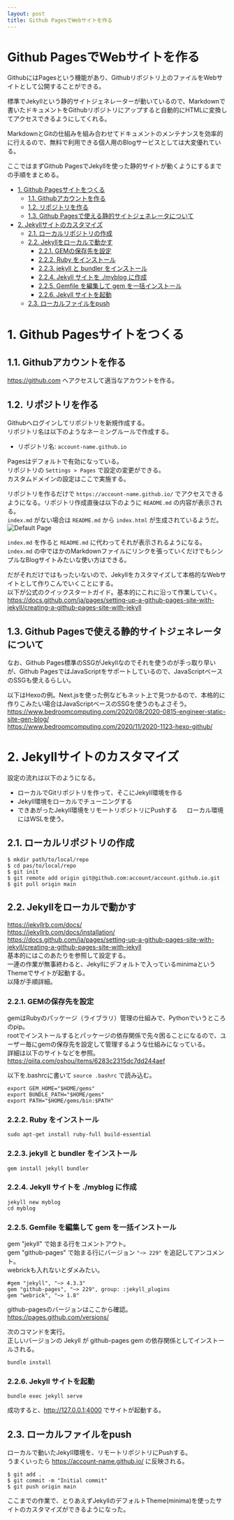 ```yaml
---
layout: post
title: Github PagesでWebサイトを作る
---
```


<!-- omit in toc -->
# Github PagesでWebサイトを作る
GithubにはPagesという機能があり、Githubリポジトリ上のファイルをWebサイトとして公開することができる。<br>

標準でJekyllという静的サイトジェネレーターが動いているので、Markdownで書いたドキュメントをGithubリポジトリにアップすると自動的にHTMLに変換してアクセスできるようにしてくれる。<br>

MarkdownとGitの仕組みを組み合わせてドキュメントのメンテナンスを効率的に行えるので、無料で利用できる個人用のBlogサービスとしては大変優れている。<br>

ここではまずGithub PagesでJekyllを使った静的サイトが動くようにするまでの手順をまとめる。<br>

- [1. Github Pagesサイトをつくる](#1-github-pagesサイトをつくる)
  - [1.1. Githubアカウントを作る](#11-githubアカウントを作る)
  - [1.2. リポジトリを作る](#12-リポジトリを作る)
  - [1.3. Github Pagesで使える静的サイトジェネレータについて](#13-github-pagesで使える静的サイトジェネレータについて)
- [2. Jekyllサイトのカスタマイズ](#2-jekyllサイトのカスタマイズ)
  - [2.1. ローカルリポジトリの作成](#21-ローカルリポジトリの作成)
  - [2.2. Jekyllをローカルで動かす](#22-jekyllをローカルで動かす)
    - [2.2.1. GEMの保存先を設定](#221-gemの保存先を設定)
    - [2.2.2. Ruby をインストール](#222-ruby-をインストール)
    - [2.2.3. jekyll と bundler をインストール](#223-jekyll-と-bundler-をインストール)
    - [2.2.4. Jekyll サイトを ./myblog に作成](#224-jekyll-サイトを-myblog-に作成)
    - [2.2.5. Gemfile を編集して gem を一括インストール](#225-gemfile-を編集して-gem-を一括インストール)
    - [2.2.6. Jekyll サイトを起動](#226-jekyll-サイトを起動)
  - [2.3. ローカルファイルをpush](#23-ローカルファイルをpush)

# 1. Github Pagesサイトをつくる
## 1.1. Githubアカウントを作る
<https://github.com> へアクセスして適当なアカウントを作る。

## 1.2. リポジトリを作る
Githubへログインしてリポジトリを新規作成する。<br>
リポジトリ名は以下のようなネーミングルールで作成する。<br>
- リポジトリ名: `account-name.github.io`<br>

Pagesはデフォルトで有効になっている。<br>
リポジトリの `Settings > Pages` で設定の変更ができる。<br>
カスタムドメインの設定はここで実施する。<br>

リポジトリを作るだけで `https://account-name.github.io/` でアクセスできるようになる。リポジトリ作成直後は以下のように `README.md` の内容が表示される。<br>
`index.md` がない場合は `README.md` から `index.html` が生成されているようだ。<br>
![Default Page](./images/github-pages-setup-1.png)

`index.md` を作ると `README.md` に代わってそれが表示されるようになる。`index.md` の中でほかのMarkdownファイルにリンクを張っていくだけでもシンプルなBlogサイトみたいな使い方はできる。

だがそれだけではもったいないので、Jekyllをカスタマイズして本格的なWebサイトとして作りこんでいくことにする。<br>
以下が公式のクイックスタートガイド。基本的にこれに沿って作業していく。<br>
<https://docs.github.com/ja/pages/setting-up-a-github-pages-site-with-jekyll/creating-a-github-pages-site-with-jekyll>

## 1.3. Github Pagesで使える静的サイトジェネレータについて
なお、Github Pages標準のSSGがJekyllなのでそれを使うのが手っ取り早いが、Github PagesではJavaScriptをサポートしているので、JavaScriptベースのSSGも使えるらしい。

以下はHexoの例。Next.jsを使った例などもネット上で見つかるので、本格的に作りこみたい場合はJavaScriptベースのSSGを使うのもよさそう。<br>
<https://www.bedroomcomputing.com/2020/08/2020-0815-engineer-static-site-gen-blog/><br>
<https://www.bedroomcomputing.com/2020/11/2020-1123-hexo-github/>

# 2. Jekyllサイトのカスタマイズ
設定の流れは以下のようになる。
- ローカルでGitリポジトリを作って、そこにJekyll環境を作る
- Jekyll環境をローカルでチューニングする
- できあがったJekyll環境をリモートリポジトリにPushする
　
ローカル環境にはWSLを使う。

## 2.1. ローカルリポジトリの作成
```
$ mkdir path/to/local/repo
$ cd pas/to/local/repo
$ git init
$ git remote add origin git@github.com:account/account.github.io.git
$ git pull origin main
```

## 2.2. Jekyllをローカルで動かす
<https://jekyllrb.com/docs/><br>
<https://jekyllrb.com/docs/installation/><br>
<https://docs.github.com/ja/pages/setting-up-a-github-pages-site-with-jekyll/creating-a-github-pages-site-with-jekyll><br>
基本的にはこのあたりを参照して設定する。<br>
一連の作業が無事終わると、Jekyllにデフォルトで入っているminimaというThemeでサイトが起動する。<br>
以降が手順詳細。

### 2.2.1. GEMの保存先を設定
gemはRubyのパッケージ（ライブラリ）管理の仕組みで、Pythonでいうところのpip。<br>
rootでインストールするとパッケージの依存関係で先々困ることになるので、ユーザー毎にgemの保存先を設定して管理するような仕組みになっている。<br>
詳細は以下のサイトなどを参照。<br>
<https://qiita.com/oshou/items/6283c2315dc7dd244aef>

以下を.bashrcに書いて `source .bashrc` で読み込む。
```
export GEM_HOME="$HOME/gems"
export BUNDLE_PATH="$HOME/gems"
export PATH="$HOME/gems/bin:$PATH"
```

### 2.2.2. Ruby をインストール
```
sudo apt-get install ruby-full build-essential
```

### 2.2.3. jekyll と bundler をインストール
```
gem install jekyll bundler
```

### 2.2.4. Jekyll サイトを ./myblog に作成
```
jekyll new myblog
cd myblog
```

### 2.2.5. Gemfile を編集して gem を一括インストール
gem "jekyll" で始まる行をコメントアウト。<br>
gem "github-pages" で始まる行にバージョン `"~> 229"` を追記してアンコメント。<br>
webrickも入れないとダメみたい。
```
#gem "jekyll", "~> 4.3.3"
gem "github-pages", "~> 229", group: :jekyll_plugins
gem "webrick", "~> 1.8"
```

github-pagesのバージョンはここから確認。<br>
<https://pages.github.com/versions/>

次のコマンドを実行。<br>
正しいバージョンの Jekyll が github-pages gem の依存関係としてインストールされる。<br>
```
bundle install
```

### 2.2.6. Jekyll サイトを起動
```
bundle exec jekyll serve
```
成功すると、<http://127.0.0.1:4000> でサイトが起動する。

## 2.3. ローカルファイルをpush
ローカルで動いたJekyll環境を、リモートリポジトリにPushする。<br>
うまくいったら <https://account-name.github.io/> に反映される。
```
$ git add .
$ git commit -m "Initial commit"
$ git push origin main
```

ここまでの作業で、とりあえずJekyllのデフォルトTheme(minima)を使ったサイトのカスタマイズができるようになった。<br>
